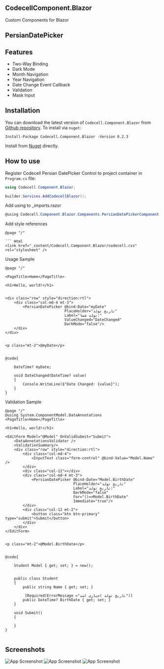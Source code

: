 ## CodecellComponent.Blazor
Custom Components for Blazor

## PersianDatePicker
## Features

- Two-Way Binding
- Dark Mode
- Month Navigation
- Year Navigation
- Date Change Event Callback
- Validation
- Mask Input

## Installation
You can download the latest version of `Codecell.Component.Blazor` from [Github repository](https://github.com/codecellir/Codecell.Blazor.Components).
To install via `nuget`:
```
Install-Package Codecell.Component.Blazor -Version 0.2.3
```
Install from [Nuget](https://www.nuget.org/packages/Codecell.Component.Blazor) directly.

## How to use
Register Codecell Persian DatePicker Control to project container in `Program.cs` file:
``` C#
using Codecell.Component.Blazor;

builder.Services.AddCodecellBlazor();
```

Add using to _imports.razor
``` C#
@using Codecell.Component.Blazor.Components.PersianDatePickerComponent
```

Add style references
``` Razor
@page "/"

``` Html
<link href="_content/Codecell.Component.Blazor/codecell.css" rel="stylesheet" />
```

Usage Sample
``` Razor
@page "/"

<PageTitle>Home</PageTitle>

<h1>Hello, world!</h1>


<div class="row" style="direction:rtl">
    <div class="col-md-4 mt-3">
        <PersianDatePicker @bind-Date="myDate"
                           PlaceHolder="تاریخ تولد"
                           Label="تولد شما:"
                           ValueChanged="DateChanged"
                           DarkMode="false"/>
    </div>
</div>


<p class="mt-2">@myDate</p>


@code{

    DateTime? myDate;

    void DateChanged(DateTime? value)
    {
        Console.WriteLine($"Date Changed: {value}");
    }
}

```

Validation Sample
``` Razor
@page "/"
@using System.ComponentModel.DataAnnotations
<PageTitle>Home</PageTitle>

<h1>Hello, world!</h1>

<EditForm Model="@Model" OnValidSubmit="Submit">
    <DataAnnotationsValidator />
    <ValidationSummary/>
    <div class="row" style="direction:rtl">
        <div class="col-md-4">
            <InputText class="form-control" @bind-Value="Model.Name" />
        </div>
        <div class="col-12"></div>
        <div class="col-md-4 mt-3">
            <PersianDatePicker @bind-Date="Model.BirthDate"
                               PlaceHolder="تاریخ تولد"
                               Label="تاریخ تولد:"
                               DarkMode="false"
                               For="()=>Model.BirthDate" 
                               Immediate="true"/>
        </div>
        <div class="col-12 mt-2">
            <button class="btn btn-primary" type="submit">Submit</button>
        </div>
    </div>
</EditForm>


<p class="mt-2">@Model.BirthDate</p>


@code{

    Student Model { get; set; } = new();


    public class Student
    {
        public string Name { get; set; }

         [Required(ErrorMessage ="تاریخ تولد اجباری است")]
        public DateTime? BirthDate { get; set; }
    }

    void Submit()
    {

    }
}


```


## Screenshots
![App Screenshot](https://github.com/codecellir/Codecell.Blazor.Components/blob/master/screenshots/light.png?raw=true)
![App Screenshot](https://github.com/codecellir/Codecell.Blazor.Components/blob/master/screenshots/dark.png?raw=true)
![App Screenshot](https://github.com/codecellir/Codecell.Blazor.Components/blob/master/screenshots/validation.png?raw=true)